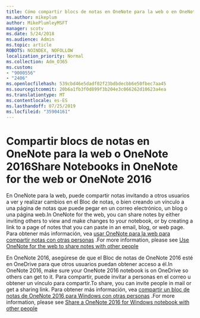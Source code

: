 ```yaml
---
title: Cómo compartir blocs de notas en OneNote para la web o en OneNote 2016
ms.author: mikeplum
author: MikePlumleyMSFT
manager: scotv
ms.date: 5/24/2018
ms.audience: Admin
ms.topic: article
ROBOTS: NOINDEX, NOFOLLOW
localization_priority: Normal
ms.collection: Adm_O365
ms.custom:
- "9000556"
- "2406"
ms.openlocfilehash: 539cbd46e5dadf02f23bdbdecbb6e50fbec7aa45
ms.sourcegitcommit: 20b6a1fb3f0d899f3b204e3c066262d10623a4ea
ms.translationtype: MT
ms.contentlocale: es-ES
ms.lasthandoff: 07/25/2019
ms.locfileid: "35904161"
---
```

# <a name="share-notebooks-in-onenote-for-the-web-or-onenote-2016"></a><span data-ttu-id="ae766-102">Compartir blocs de notas en OneNote para la web o OneNote 2016</span><span class="sxs-lookup"><span data-stu-id="ae766-102">Share Notebooks in OneNote for the web or OneNote 2016</span></span>

<span data-ttu-id="ae766-103">En OneNote para la web, puede compartir notas invitando a otros usuarios a ver y realizar cambios en el Bloc de notas, o bien creando un vínculo a una página de notas que puede pegar en un correo electrónico, un blog o una página web.</span><span class="sxs-lookup"><span data-stu-id="ae766-103">In OneNote for the web, you can share notes by either inviting others to view and make changes to your notebook, or by creating a link to a page of notes that you can paste in an email, blog, or web page.</span></span> <span data-ttu-id="ae766-104">Para obtener más información, vea [usar OneNote para la web para compartir notas con otras personas](https://support.office.com/article/D3481FBE-E06C-4883-B7E9-B2EE9F38AED3) .</span><span class="sxs-lookup"><span data-stu-id="ae766-104">For more information, please see [Use OneNote for the web to share notes with other people](https://support.office.com/article/D3481FBE-E06C-4883-B7E9-B2EE9F38AED3)</span></span>

<span data-ttu-id="ae766-105">En OneNote 2016, asegúrese de que el Bloc de notas de OneNote 2016 esté en OneDrive para que otros usuarios puedan obtener acceso a él.</span><span class="sxs-lookup"><span data-stu-id="ae766-105">In OneNote 2016, make sure your OneNote 2016 notebook is on OneDrive so others can get to it.</span></span> <span data-ttu-id="ae766-106">Para compartir, puede invitar a personas en el correo u obtener un vínculo para compartir.</span><span class="sxs-lookup"><span data-stu-id="ae766-106">To share, you can invite people in mail or get a sharing link.</span></span> <span data-ttu-id="ae766-107">Para obtener más información, vea [compartir un bloc de notas de OneNote 2016 para Windows con otras personas](https://support.office.com/article/d14b6033-7a95-4536-9216-bb0a5e0f8285) .</span><span class="sxs-lookup"><span data-stu-id="ae766-107">For more information, please see [Share a OneNote 2016 for Windows notebook with other people](https://support.office.com/article/d14b6033-7a95-4536-9216-bb0a5e0f8285)</span></span>